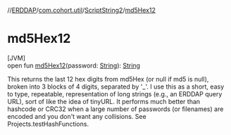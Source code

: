 //[ERDDAP](../../../index.md)/[com.cohort.util](../index.md)/[ScriptString2](index.md)/[md5Hex12](md5-hex12.md)

# md5Hex12

[JVM]\
open fun [md5Hex12](md5-hex12.md)(password: [String](https://docs.oracle.com/en/java/javase/21/docs/api/java.base/java/lang/String.html)): [String](https://docs.oracle.com/en/java/javase/21/docs/api/java.base/java/lang/String.html)

This returns the last 12 hex digits from md5Hex (or null if md5 is null), broken into 3 blocks of 4 digits, separated by '_'. I use this as a short, easy to type, repeatable, representation of long strings (e.g., an ERDDAP query URL), sort of like the idea of tinyURL. It performs much better than hashcode or CRC32 when a large number of passwords (or filenames) are encoded and you don't want any collisions. See Projects.testHashFunctions.